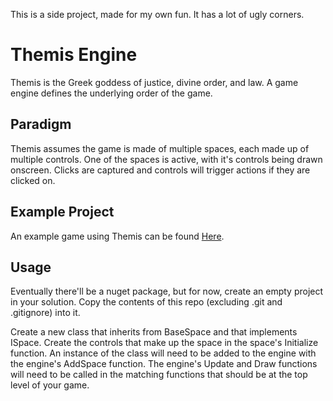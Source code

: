 This is a side project, made for my own fun. It has a lot of ugly corners.

# Themis Engine

Themis is the Greek goddess of justice, divine order, and law. A game engine defines the underlying order of the game.

## Paradigm

Themis assumes the game is made of multiple spaces, each made up of multiple controls. One of the spaces is active, with it's controls being drawn onscreen. Clicks are captured and controls will trigger actions if they are clicked on.

## Example Project
An example game using Themis can be found [Here](https://github.com/dgulyas/HoleGame).

## Usage
Eventually there'll be a nuget package, but for now, create an empty project in your solution. Copy the contents of this repo (excluding .git and .gitignore) into it.

Create a new class that inherits from BaseSpace and that implements ISpace. Create the controls that make up the space in the space's Initialize function. An instance of the class will need to be added to the engine with the engine's AddSpace function. The engine's Update and Draw functions will need to be called in the matching functions that should be at the top level of your game.
